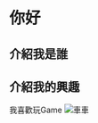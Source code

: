 # 你好
## 介紹我是誰
## 介紹我的興趣
我喜歡玩Game
![車車](http://2.bp.blogspot.com/-xfVC7SfVJo0/Vg4lPyoup6I/AAAAAAAA0fQ/UcdPbLbfZEI/s1600/7849306_151617247181_2.jpg)
